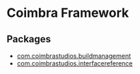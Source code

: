 # Coimbra Framework

## Packages
- [com.coimbrastudios.buildmanagement](https://github.com/coimbrastudios/buildmanagement)
- [com.coimbrastudios.interfacereference](https://github.com/coimbrastudios/interfacereference)